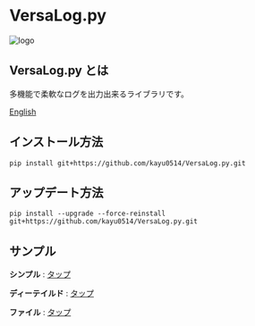 # VersaLog.py

![logo](/image/logo.png)

## VersaLog.py とは

多機能で柔軟なログを出力出来るライブラリです。

[English](README-en.md)

## インストール方法

```
pip install git+https://github.com/kayu0514/VersaLog.py.git
```

## アップデート方法

```
pip install --upgrade --force-reinstall git+https://github.com/kayu0514/VersaLog.py.git
```

## サンプル

**シンプル** : [タップ](/tests/simple_test.py)

**ディーテイルド** : [タップ](/tests/detailed_test.py)

**ファイル** : [タップ](/tests/file_test.py)
